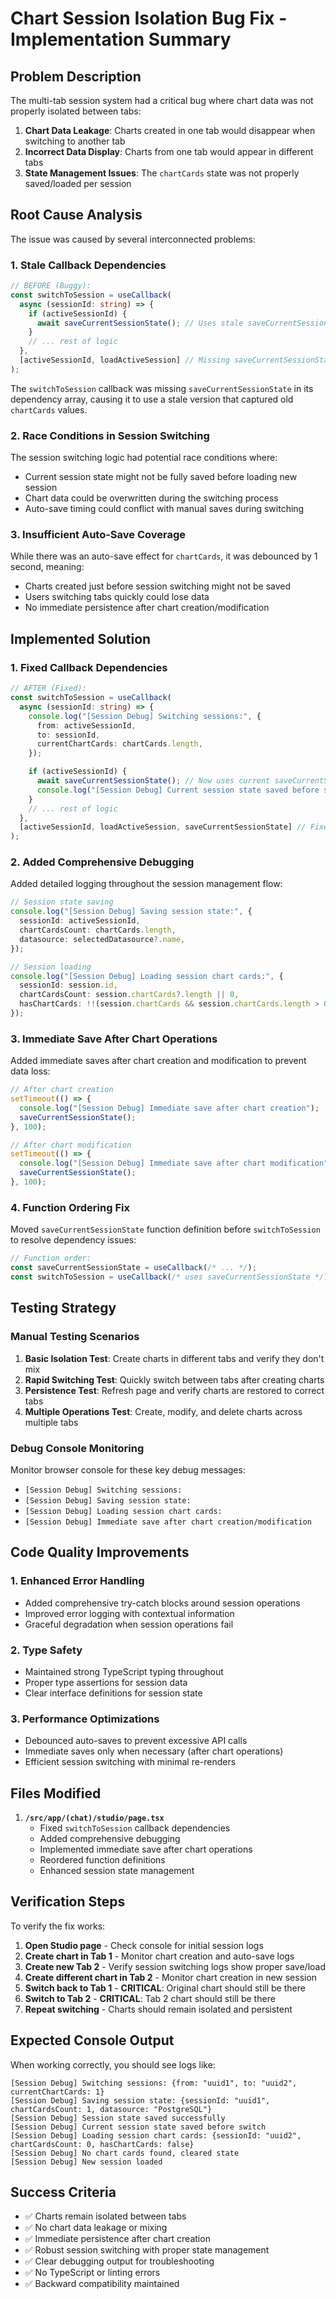 # Chart Session Isolation Bug Fix - Implementation Summary

## Problem Description

The multi-tab session system had a critical bug where chart data was not properly isolated between tabs:

1. **Chart Data Leakage**: Charts created in one tab would disappear when switching to another tab
2. **Incorrect Data Display**: Charts from one tab would appear in different tabs
3. **State Management Issues**: The `chartCards` state was not properly saved/loaded per session

## Root Cause Analysis

The issue was caused by several interconnected problems:

### 1. Stale Callback Dependencies

```typescript
// BEFORE (Buggy):
const switchToSession = useCallback(
  async (sessionId: string) => {
    if (activeSessionId) {
      await saveCurrentSessionState(); // Uses stale saveCurrentSessionState
    }
    // ... rest of logic
  },
  [activeSessionId, loadActiveSession] // Missing saveCurrentSessionState
);
```

The `switchToSession` callback was missing `saveCurrentSessionState` in its dependency array, causing it to use a stale version that captured old `chartCards` values.

### 2. Race Conditions in Session Switching

The session switching logic had potential race conditions where:

- Current session state might not be fully saved before loading new session
- Chart data could be overwritten during the switching process
- Auto-save timing could conflict with manual saves during switching

### 3. Insufficient Auto-Save Coverage

While there was an auto-save effect for `chartCards`, it was debounced by 1 second, meaning:

- Charts created just before session switching might not be saved
- Users switching tabs quickly could lose data
- No immediate persistence after chart creation/modification

## Implemented Solution

### 1. Fixed Callback Dependencies

```typescript
// AFTER (Fixed):
const switchToSession = useCallback(
  async (sessionId: string) => {
    console.log("[Session Debug] Switching sessions:", {
      from: activeSessionId,
      to: sessionId,
      currentChartCards: chartCards.length,
    });

    if (activeSessionId) {
      await saveCurrentSessionState(); // Now uses current saveCurrentSessionState
      console.log("[Session Debug] Current session state saved before switch");
    }
    // ... rest of logic
  },
  [activeSessionId, loadActiveSession, saveCurrentSessionState] // Fixed dependencies
);
```

### 2. Added Comprehensive Debugging

Added detailed logging throughout the session management flow:

```typescript
// Session state saving
console.log("[Session Debug] Saving session state:", {
  sessionId: activeSessionId,
  chartCardsCount: chartCards.length,
  datasource: selectedDatasource?.name,
});

// Session loading
console.log("[Session Debug] Loading session chart cards:", {
  sessionId: session.id,
  chartCardsCount: session.chartCards?.length || 0,
  hasChartCards: !!(session.chartCards && session.chartCards.length > 0),
});
```

### 3. Immediate Save After Chart Operations

Added immediate saves after chart creation and modification to prevent data loss:

```typescript
// After chart creation
setTimeout(() => {
  console.log("[Session Debug] Immediate save after chart creation");
  saveCurrentSessionState();
}, 100);

// After chart modification
setTimeout(() => {
  console.log("[Session Debug] Immediate save after chart modification");
  saveCurrentSessionState();
}, 100);
```

### 4. Function Ordering Fix

Moved `saveCurrentSessionState` function definition before `switchToSession` to resolve dependency issues:

```typescript
// Function order:
const saveCurrentSessionState = useCallback(/* ... */);
const switchToSession = useCallback(/* uses saveCurrentSessionState */);
```

## Testing Strategy

### Manual Testing Scenarios

1. **Basic Isolation Test**: Create charts in different tabs and verify they don't mix
2. **Rapid Switching Test**: Quickly switch between tabs after creating charts
3. **Persistence Test**: Refresh page and verify charts are restored to correct tabs
4. **Multiple Operations Test**: Create, modify, and delete charts across multiple tabs

### Debug Console Monitoring

Monitor browser console for these key debug messages:

- `[Session Debug] Switching sessions:`
- `[Session Debug] Saving session state:`
- `[Session Debug] Loading session chart cards:`
- `[Session Debug] Immediate save after chart creation/modification`

## Code Quality Improvements

### 1. Enhanced Error Handling

- Added comprehensive try-catch blocks around session operations
- Improved error logging with contextual information
- Graceful degradation when session operations fail

### 2. Type Safety

- Maintained strong TypeScript typing throughout
- Proper type assertions for session data
- Clear interface definitions for session state

### 3. Performance Optimizations

- Debounced auto-saves to prevent excessive API calls
- Immediate saves only when necessary (after chart operations)
- Efficient session switching with minimal re-renders

## Files Modified

1. **`/src/app/(chat)/studio/page.tsx`**
   - Fixed `switchToSession` callback dependencies
   - Added comprehensive debugging
   - Implemented immediate save after chart operations
   - Reordered function definitions
   - Enhanced session state management

## Verification Steps

To verify the fix works:

1. **Open Studio page** - Check console for initial session logs
2. **Create chart in Tab 1** - Monitor chart creation and auto-save logs
3. **Create new Tab 2** - Verify session switching logs show proper save/load
4. **Create different chart in Tab 2** - Monitor chart creation in new session
5. **Switch back to Tab 1** - **CRITICAL**: Original chart should still be there
6. **Switch to Tab 2** - **CRITICAL**: Tab 2 chart should still be there
7. **Repeat switching** - Charts should remain isolated and persistent

## Expected Console Output

When working correctly, you should see logs like:

```
[Session Debug] Switching sessions: {from: "uuid1", to: "uuid2", currentChartCards: 1}
[Session Debug] Saving session state: {sessionId: "uuid1", chartCardsCount: 1, datasource: "PostgreSQL"}
[Session Debug] Session state saved successfully
[Session Debug] Current session state saved before switch
[Session Debug] Loading session chart cards: {sessionId: "uuid2", chartCardsCount: 0, hasChartCards: false}
[Session Debug] No chart cards found, cleared state
[Session Debug] New session loaded
```

## Success Criteria

- ✅ Charts remain isolated between tabs
- ✅ No chart data leakage or mixing
- ✅ Immediate persistence after chart creation
- ✅ Robust session switching with proper state management
- ✅ Clear debugging output for troubleshooting
- ✅ No TypeScript or linting errors
- ✅ Backward compatibility maintained
